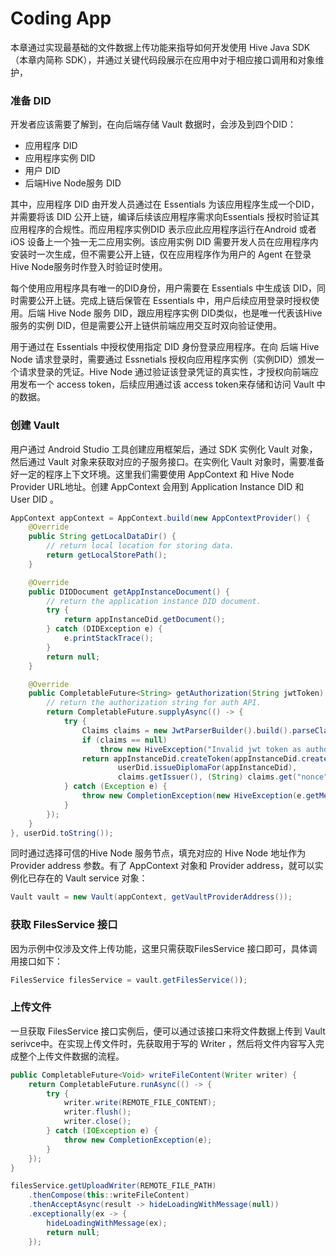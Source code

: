 # Coding App

本章通过实现最基础的文件数据上传功能来指导如何开发使用 Hive Java SDK（本章内简称 SDK），并通过关键代码段展示在应用中对于相应接口调用和对象维护，

### 准备 DID

开发者应该需要了解到，在向后端存储 Vault 数据时，会涉及到四个DID：

* 应用程序 DID
* 应用程序实例 DID
* 用户 DID
* 后端Hive Node服务 DID

其中，应用程序 DID 由开发人员通过在 Essentials 为该应用程序生成一个DID，并需要将该 DID 公开上链，编译后续该应用程序需求向Essentials 授权时验证其应用程序的合规性。而应用程序实例DID 表示应此应用程序运行在Android 或者 iOS 设备上一个独一无二应用实例。该应用实例 DID 需要开发人员在应用程序内安装时一次生成，但不需要公开上链，仅在应用程序作为用户的 Agent 在登录 Hive Node服务时作登入时验证时使用。

每个使用应用程序具有唯一的DID身份，用户需要在 Essentials 中生成该 DID，同时需要公开上链。完成上链后保管在 Essentials 中，用户后续应用登录时授权使用。后端 Hive Node 服务 DID，跟应用程序实例 DID类似，也是唯一代表该Hive 服务的实例 DID，但是需要公开上链供前端应用交互时双向验证使用。

用于通过在 Essentials 中授权使用指定 DID 身份登录应用程序。在向 后端 Hive Node 请求登录时，需要通过 Essnetials 授权向应用程序实例（实例DID）颁发一个请求登录的凭证。Hive Node 通过验证该登录凭证的真实性，才授权向前端应用发布一个 access token，后续应用通过该 access token来存储和访问 Vault 中的数据。

### 创建 Vault

用户通过 Android Studio 工具创建应用框架后，通过 SDK 实例化 Vault 对象，然后通过 Vault 对象来获取对应的子服务接口。在实例化 Vault 对象时，需要准备好一定的程序上下文环境。这里我们需要使用 AppContext 和 Hive Node Provider URL地址。创建 AppContext 会用到 Application Instance DID 和 User DID 。

```java
AppContext appContext = AppContext.build(new AppContextProvider() {
    @Override
    public String getLocalDataDir() {
        // return local location for storing data.
        return getLocalStorePath();
    }

    @Override
    public DIDDocument getAppInstanceDocument() {
        // return the application instance DID document.
        try {
            return appInstanceDid.getDocument();
        } catch (DIDException e) {
            e.printStackTrace();
        }
        return null;
    }

    @Override
    public CompletableFuture<String> getAuthorization(String jwtToken) {
        // return the authorization string for auth API.
        return CompletableFuture.supplyAsync(() -> {
            try {
                Claims claims = new JwtParserBuilder().build().parseClaimsJws(jwtToken).getBody();
                if (claims == null)
                    throw new HiveException("Invalid jwt token as authorization.");
                return appInstanceDid.createToken(appInstanceDid.createPresentation(
                        userDid.issueDiplomaFor(appInstanceDid),
                        claims.getIssuer(), (String) claims.get("nonce")), claims.getIssuer());
            } catch (Exception e) {
                throw new CompletionException(new HiveException(e.getMessage()));
            }
        });
    }
}, userDid.toString());
```

同时通过选择可信的Hive Node 服务节点，填充对应的 Hive Node 地址作为 Provider address 参数。有了 AppContext 对象和 Provider address，就可以实例化已存在的 Vault service 对象：

```java
Vault vault = new Vault(appContext, getVaultProviderAddress());
```

### 获取 FilesService 接口

因为示例中仅涉及文件上传功能，这里只需获取FilesService 接口即可，具体调用接口如下：

```java
FilesService filesService = vault.getFilesService());
```

### 上传文件

一旦获取 FilesService 接口实例后，便可以通过该接口来将文件数据上传到 Vault serivce中。在实现上传文件时，先获取用于写的 Writer ，然后将文件内容写入完成整个上传文件数据的流程。

```java
public CompletableFuture<Void> writeFileContent(Writer writer) {
    return CompletableFuture.runAsync(() -> {
        try {
            writer.write(REMOTE_FILE_CONTENT);
            writer.flush();
            writer.close();
        } catch (IOException e) {
            throw new CompletionException(e);
        }
    });
}

filesService.getUploadWriter(REMOTE_FILE_PATH)
    .thenCompose(this::writeFileContent)
    .thenAcceptAsync(result -> hideLoadingWithMessage(null))
    .exceptionally(ex -> {
        hideLoadingWithMessage(ex);
        return null;
    });
```
